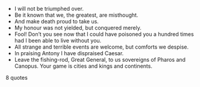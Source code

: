 - I will not be triumphed over.
 - Be it known that we, the greatest, are misthought.
 - And make death proud to take us.
 - My honour was not yielded, but conquered merely.
 - Fool! Don’t you see now that I could have poisoned you a hundred times had I been able to live without you.
 - All strange and terrible events are welcome, but comforts we despise.
 - In praising Antony I have dispraised Caesar.
 - Leave the fishing-rod, Great General, to us sovereigns of Pharos and Canopus. Your game is cities and kings and continents.

8 quotes